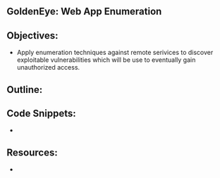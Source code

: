 GoldenEye: Web App Enumeration
----------------------------------------------------------------

Objectives:
----------------------------------------------------------------
+ Apply enumeration techniques against remote serivices to discover exploitable vulnerabilities which will be use to 
eventually gain unauthorized access. 

Outline:
----------------------------------------------------------------


Code Snippets:
----------------------------------------------------------------
+ 

Resources:
----------------------------------------------------------------
+ 


